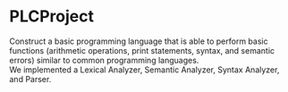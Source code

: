 # PLCProject
Construct a basic programming language that is able to perform basic functions (arithmetic operations, print statements, syntax, and semantic errors)  similar to common programming languages.    
We implemented a Lexical Analyzer, Semantic Analyzer, Syntax Analyzer, and Parser. 
